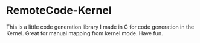 # RemoteCode-Kernel 

This is a little code generation library I made in C for code generation in the Kernel. Great for manual mapping from kernel mode. Have fun.
